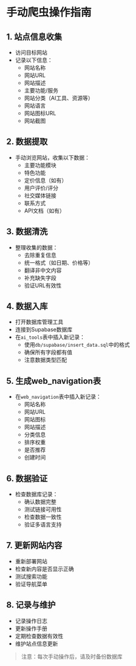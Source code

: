# 手动爬虫操作指南

## 1. 站点信息收集
- 访问目标网站
- 记录以下信息：
  - 网站名称
  - 网站URL
  - 网站描述
  - 主要功能/服务
  - 网站分类（AI工具、资源等）
  - 网站语言
  - 网站图标URL
  - 网站截图

## 2. 数据提取
- 手动浏览网站，收集以下数据：
  - 主要功能模块
  - 特色功能
  - 定价信息（如有）
  - 用户评价/评分
  - 社交媒体链接
  - 联系方式
  - API文档（如有）

## 3. 数据清洗
- 整理收集的数据：
  - 去除重复信息
  - 统一格式（如日期、价格等）
  - 翻译非中文内容
  - 补充缺失字段
  - 验证URL有效性

## 4. 数据入库
- 打开数据库管理工具
- 连接到Supabase数据库
- 在`ai_tools`表中插入新记录：
  - 使用`db/supabase/insert_data.sql`中的格式
  - 确保所有字段都有值
  - 注意数据类型匹配

## 5. 生成web_navigation表
- 在`web_navigation`表中插入新记录：
  - 网站名称
  - 网站URL
  - 网站图标
  - 网站描述
  - 分类信息
  - 排序权重
  - 是否推荐
  - 创建时间

## 6. 数据验证
- 检查数据库记录：
  - 确认数据完整
  - 测试链接可用性
  - 检查数据一致性
  - 验证多语言支持

## 7. 更新网站内容
- 重新部署网站
- 检查新内容是否显示正确
- 测试搜索功能
- 验证导航菜单

## 8. 记录与维护
- 记录操作日志
- 更新操作手册
- 定期检查数据有效性
- 维护站点信息更新

> 注意：每次手动操作后，请及时备份数据库
